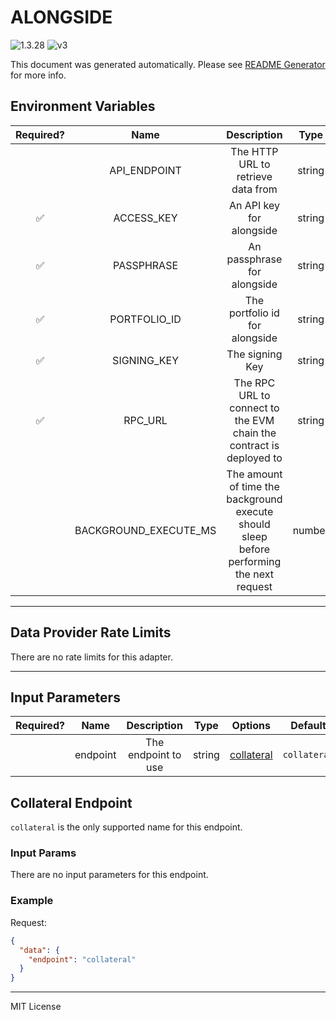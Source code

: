 # ALONGSIDE

![1.3.28](https://img.shields.io/github/package-json/v/smartcontractkit/external-adapters-js?filename=packages/sources/alongside/package.json) ![v3](https://img.shields.io/badge/framework%20version-v3-blueviolet)

This document was generated automatically. Please see [README Generator](../../scripts#readme-generator) for more info.

## Environment Variables

| Required? |         Name          |                                        Description                                        |  Type  | Options |               Default               |
| :-------: | :-------------------: | :---------------------------------------------------------------------------------------: | :----: | :-----: | :---------------------------------: |
|           |     API_ENDPOINT      |                            The HTTP URL to retrieve data from                             | string |         | `https://api.prime.coinbase.com/v1` |
|    ✅     |      ACCESS_KEY       |                                 An API key for alongside                                  | string |         |                                     |
|    ✅     |      PASSPHRASE       |                                An passphrase for alongside                                | string |         |                                     |
|    ✅     |     PORTFOLIO_ID      |                              The portfolio id for alongside                               | string |         |                                     |
|    ✅     |      SIGNING_KEY      |                                      The signing Key                                      | string |         |                                     |
|    ✅     |        RPC_URL        |            The RPC URL to connect to the EVM chain the contract is deployed to            | string |         |                                     |
|           | BACKGROUND_EXECUTE_MS | The amount of time the background execute should sleep before performing the next request | number |         |               `10000`               |

---

## Data Provider Rate Limits

There are no rate limits for this adapter.

---

## Input Parameters

| Required? |   Name   |     Description     |  Type  |              Options               |   Default    |
| :-------: | :------: | :-----------------: | :----: | :--------------------------------: | :----------: |
|           | endpoint | The endpoint to use | string | [collateral](#collateral-endpoint) | `collateral` |

## Collateral Endpoint

`collateral` is the only supported name for this endpoint.

### Input Params

There are no input parameters for this endpoint.

### Example

Request:

```json
{
  "data": {
    "endpoint": "collateral"
  }
}
```

---

MIT License
